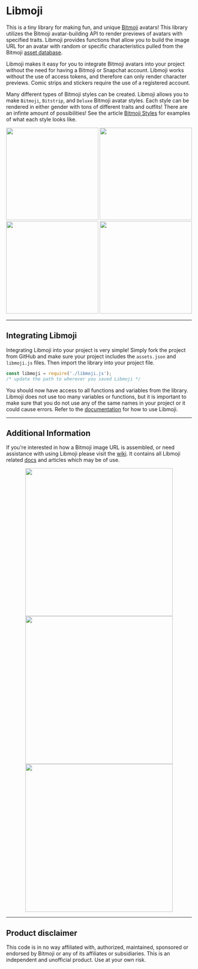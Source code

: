 # Libmoji
This is a tiny library for making fun, and unique [Bitmoji](https://www.bitmoji.com/) avatars! This library utilizes the Bitmoji avatar-building API to render previews of avatars with specified traits. Libmoji provides functions that allow you to build the image URL for an avatar with random or specific characteristics pulled from the Bitmoji [asset database](https://api.bitmoji.com/avatar-builder-v3/assets).

Libmoji makes it easy for you to integrate Bitmoji avatars into your project without the need for having a Bitmoji or Snapchat account. Libmoji works without the use of access tokens, and therefore can only render character previews. Comic strips and stickers require the use of a registered account.

Many different types of Bitmoji styles can be created. Libmoji allows you to make `Bitmoji`, `Bitstrip`, and `Deluxe` Bitmoji avatar styles. Each style can be rendered in either gender with tons of different traits and outfits! There are an infinte amount of possibilities! See the article [Bitmoji Styles](https://github.com/matthewnau/libmoji/wiki/Bitmoji-Styles) for examples of what each style looks like.

<p align="center">
<img height="250px" src="https://preview.bitmoji.com/avatar-builder-v3/preview/head?scale=3&gender=1&style=5&rotation=0&beard=2212&brow=1555&cheek_details=1356&ear=1423&eye=1614&eyelash=-1&eye_details=1352&face_lines=1366&glasses=2465&hair=1723&hat=2495&jaw=1400&mouth=2338&nose=1482&beard_tone=8678208&blush_tone=16754088&brow_tone=6772090&eyeshadow_tone=-1&hair_tone=8637550&hair_treatment_tone=10513945&lipstick_tone=16740668&pupil_tone=5793385&skin_tone=9657655&body=1&face_proportion=13&eye_spacing=0&eye_size=2&outfit=990491"/>
<img height="250px" src="https://preview.bitmoji.com/avatar-builder-v3/preview/head?scale=3&gender=2&style=5&rotation=0&brow=1588&cheek_details=-1&ear=1433&eye=1621&eyelash=2281&eye_details=1347&face_lines=1366&glasses=1370&hair=1337&hat=1376&jaw=1422&mouth=2342&nose=1532&blush_tone=16754890&brow_tone=95815&eyeshadow_tone=16749408&hair_tone=15656911&hair_treatment_tone=7903395&lipstick_tone=8716354&pupil_tone=11119494&skin_tone=12159077&body=7&breast=0&face_proportion=4&eye_spacing=2&eye_size=0&outfit=1017984" />
<img height="250px" src="https://preview.bitmoji.com/avatar-builder-v3/preview/head?scale=3&gender=1&style=5&rotation=0&beard=2321&brow=1555&cheek_details=1353&ear=1425&eye=1613&eyelash=2279&eye_details=1351&face_lines=-1&glasses=2478&hair=1301&hat=2525&jaw=1397&mouth=2339&nose=1455&beard_tone=2837035&blush_tone=14381385&brow_tone=2837035&eyeshadow_tone=14401699&hair_tone=15896242&hair_treatment_tone=8146223&lipstick_tone=16693913&pupil_tone=8404014&skin_tone=16301209&body=0&face_proportion=16&eye_spacing=1&eye_size=0&outfit=1018212" />
<img height="250px" src="https://preview.bitmoji.com/avatar-builder-v3/preview/head?scale=3&gender=2&style=5&rotation=0&brow=1596&cheek_details=1355&ear=1431&eye=1611&eyelash=2281&eye_details=1349&face_lines=1362&glasses=-1&hair=1698&hat=2557&jaw=1406&mouth=2340&nose=1647&blush_tone=11803937&brow_tone=9324909&eyeshadow_tone=12098752&hair_tone=65280&hair_treatment_tone=13735731&lipstick_tone=9849220&pupil_tone=11188685&skin_tone=3776963&body=7&breast=0&face_proportion=4&eye_spacing=2&eye_size=1&outfit=1017916" />
</p>

---

## Integrating Libmoji

Integrating Libmoji into your project is very simple! Simply fork the project from GitHub and make sure your project includes the `assets.json` and `libmoji.js` files. Then import the library into your project file.

```JavaScript
const libmoji = require('./libmoji.js');
/* update the path to wherever you saved Libmoji */
```
You should now have access to all functions and variables from the library. Libmoji does not use too many variables or functions, but it is important to make sure that you do not use any of the same names in your project or it could cause errors. Refer to the [documentation](https://github.com/matthewnau/libmoji/wiki/Libmoji-Docs) for how to use Libmoji.

---

## Additional Information

If you're interested in how a Bitmoji image URL is assembled, or need assistance with using Libmoji please visit the [wiki](https://github.com/matthewnau/libmoji/wiki). It contains all Libmoji related [docs](https://github.com/matthewnau/libmoji/wiki/Libmoji-Docs) and articles which may be of use.

<p align="center">
<img height="400px" src="https://preview.bitmoji.com/avatar-builder-v3/preview/body?scale=3&gender=1&style=5&rotation=7&beard=1630&brow=1541&cheek_details=1354&ear=1425&eye=1622&eyelash=2279&eye_details=-1&face_lines=1366&glasses=2441&hair=1719&hat=2555&jaw=1392&mouth=2337&nose=1460&beard_tone=8935738&blush_tone=16299718&brow_tone=13816322&eyeshadow_tone=14725305&hair_tone=4788241&hair_treatment_tone=666890&lipstick_tone=8929692&pupil_tone=11188685&skin_tone=6240025&body=1&face_proportion=4&eye_spacing=1&eye_size=0&outfit=978521"/>
<img height="400px" src="https://preview.bitmoji.com/avatar-builder-v3/preview/fashion?scale=3&gender=1&style=5&rotation=0&beard=1664&brow=1544&cheek_details=1353&ear=1424&eye=1613&eyelash=-1&eye_details=1352&face_lines=1358&glasses=1370&hair=1326&hat=-1&jaw=1396&mouth=2339&nose=1465&beard_tone=9201721&blush_tone=10713178&brow_tone=9201721&eyeshadow_tone=2698284&hair_tone=15255700&hair_treatment_tone=666890&lipstick_tone=8359613&pupil_tone=7448799&skin_tone=12624259&body=2&face_proportion=16&eye_spacing=0&eye_size=1&outfit=1018081" />
<img height="400px" src="https://preview.bitmoji.com/avatar-builder-v3/preview/body?scale=3&gender=2&style=5&rotation=1&brow=1577&cheek_details=1357&ear=1433&eye=1612&eyelash=2280&eye_details=1351&face_lines=1363&glasses=-1&hair=1305&hat=2544&jaw=1413&mouth=2341&nose=1490&blush_tone=14381385&brow_tone=860998&eyeshadow_tone=15563944&hair_tone=7103070&hair_treatment_tone=15105803&lipstick_tone=3787661&pupil_tone=3307665&skin_tone=12881912&body=9&breast=3&face_proportion=1&eye_spacing=1&eye_size=0&outfit=1017967" />
</p>

---

## Product disclaimer

This code is in no way affiliated with, authorized, maintained, sponsored or endorsed by Bitmoji or any of its affiliates or subsidiaries. This is an independent and unofficial product. Use at your own risk.
